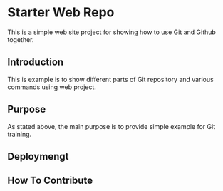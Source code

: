 # Starter Web Repo

  This is a simple web site project for showing how to use Git and Github together.
  
## Introduction

   This is example is to show different parts of Git repository and various commands using web project.

## Purpose
  As stated above, the main purpose is to provide simple example for Git training.

## Deploymengt

## How To Contribute
